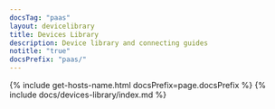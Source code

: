 ```yaml
---
docsTag: "paas"
layout: devicelibrary
title: Devices Library
description: Device library and connecting guides
notitle: "true"
docsPrefix: "paas/"
---
```


{% include get-hosts-name.html docsPrefix=page.docsPrefix %}
{% include docs/devices-library/index.md %}
